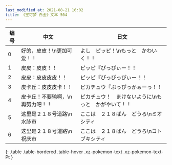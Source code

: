 ```yaml
---
last_modified_at: 2021-08-21 16:02
title: 《宝可梦 白金》文本 504
---
```

| 编号 | 中文 | 日文 |
| ---- | ---- | ---- |
| 0 | 好的，皮皮！\n更加可爱！！ | よし　ピッピ！\nもっと　かわいく！！ |
| 1 | 皮皮：皮皮！！ | ピッピ『ぴっぴぃー！！ |
| 2 | 皮皮：皮皮皮皮！！ | ピッピ『ぴっぴっぴぃー！！ |
| 3 | 皮卡丘：皮皮皮卡！！ | ピカチュウ『ぷっぴっかぁーっ！！ |
| 4 | 皮卡丘！不要输啊，\n再努力吧！！ | ピカチュウ！　まけないように\nもっと　かがやいて！！ |
| 5 | 这里是２１８号道路\n水脉市 | ここは　２１８ばん　どうろ\nミオシティ |
| 6 | 这里是２１８号道路\n祝庆市 | ここは　２１８ばん　どうろ\nコトブキシティ |
{: .table .table-bordered .table-hover .xz-pokemon-text .xz-pokemon-text-Pt }